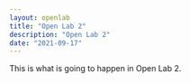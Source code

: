 ```yaml
---
layout: openlab
title: "Open Lab 2"
description: "Open Lab 2"
date: "2021-09-17"
---
```


This is what is going to happen in Open Lab 2.
